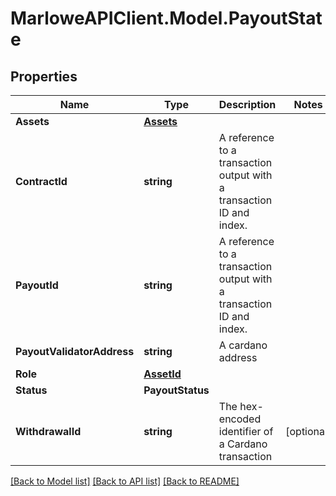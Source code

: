 # MarloweAPIClient.Model.PayoutState

## Properties

Name | Type | Description | Notes
------------ | ------------- | ------------- | -------------
**Assets** | [**Assets**](Assets.md) |  | 
**ContractId** | **string** | A reference to a transaction output with a transaction ID and index. | 
**PayoutId** | **string** | A reference to a transaction output with a transaction ID and index. | 
**PayoutValidatorAddress** | **string** | A cardano address | 
**Role** | [**AssetId**](AssetId.md) |  | 
**Status** | **PayoutStatus** |  | 
**WithdrawalId** | **string** | The hex-encoded identifier of a Cardano transaction | [optional] 

[[Back to Model list]](../README.md#documentation-for-models) [[Back to API list]](../README.md#documentation-for-api-endpoints) [[Back to README]](../README.md)

